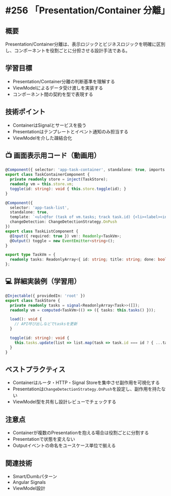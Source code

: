 # #256 「Presentation/Container 分離」

## 概要
Presentation/Container分離は、表示ロジックとビジネスロジックを明確に区別し、コンポーネントを役割ごとに分担させる設計手法である。

## 学習目標
- Presentation/Container分離の判断基準を理解する
- ViewModelによるデータ受け渡しを実装する
- コンポーネント間の契約を型で表現する

## 技術ポイント
- ContainerはSignalとサービスを扱う
- Presentationはテンプレートとイベント通知のみ担当する
- ViewModelを介した疎結合化

## 📺 画面表示用コード（動画用）
```typescript
@Component({ selector: 'app-task-container', standalone: true, imports: [TaskListComponent], template: `<app-task-list [vm]="vm()" (toggle)="toggle($event)" />` })
export class TaskContainerComponent {
  private readonly store = inject(TaskStore);
  readonly vm = this.store.vm;
  toggle(id: string): void { this.store.toggle(id); }
}
```

```typescript
@Component({
  selector: 'app-task-list',
  standalone: true,
  template: `<ul>@for (task of vm.tasks; track task.id) {<li><label><input type="checkbox" [checked]="task.done" (change)="toggle.emit(task.id)">{{ task.title }}</label></li>}</ul>`,
  changeDetection: ChangeDetectionStrategy.OnPush
})
export class TaskListComponent {
  @Input({ required: true }) vm!: Readonly<TaskVm>;
  @Output() toggle = new EventEmitter<string>();
}
```

```typescript
export type TaskVm = {
  readonly tasks: ReadonlyArray<{ id: string; title: string; done: boolean }>;
};
```

## 💻 詳細実装例（学習用）
```typescript
@Injectable({ providedIn: 'root' })
export class TaskStore {
  private readonly tasks = signal<ReadonlyArray<Task>>([]);
  readonly vm = computed<TaskVm>(() => ({ tasks: this.tasks() }));

  load(): void {
    // API呼び出しなどでtasksを更新
  }

  toggle(id: string): void {
    this.tasks.update(list => list.map(task => task.id === id ? { ...task, done: !task.done } : task));
  }
}
```

## ベストプラクティス
- Containerはルータ・HTTP・Signal Storeを集中させ副作用を可視化する
- Presentationは`ChangeDetectionStrategy.OnPush`を設定し、副作用を持たない
- ViewModel型を共有し設計レビューでチェックする

## 注意点
- Containerが複数のPresentationを抱える場合は役割ごとに分割する
- Presentationで状態を変えない
- Outputイベントの命名をユースケース単位で揃える

## 関連技術
- Smart/Dumbパターン
- Angular Signals
- ViewModel設計
